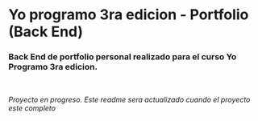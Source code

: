 # Yo programo 3ra edicion - Portfolio (Back End)


### Back End de portfolio personal realizado para el curso Yo Programo 3ra edicion.
<br>

*Proyecto en progreso. Este readme sera actualizado cuando el proyecto este completo*
